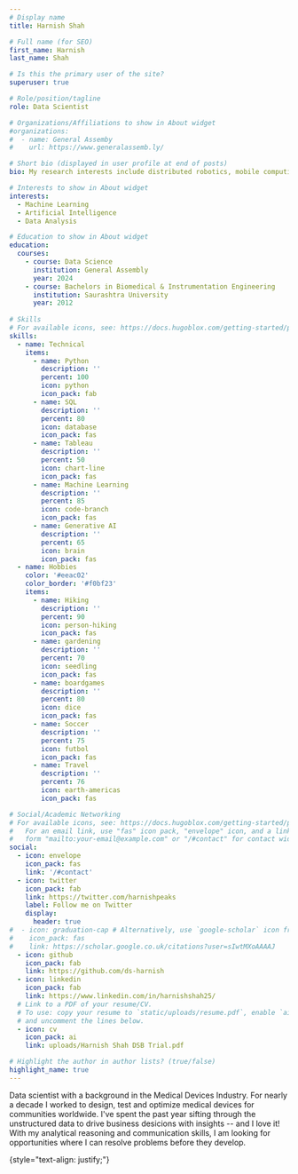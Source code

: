 ```yaml
---
# Display name
title: Harnish Shah

# Full name (for SEO)
first_name: Harnish
last_name: Shah

# Is this the primary user of the site?
superuser: true

# Role/position/tagline
role: Data Scientist

# Organizations/Affiliations to show in About widget
#organizations:
#  - name: General Assemby
#    url: https://www.generalassemb.ly/

# Short bio (displayed in user profile at end of posts)
bio: My research interests include distributed robotics, mobile computing and programmable matter.

# Interests to show in About widget
interests:
  - Machine Learning
  - Artificial Intelligence
  - Data Analysis

# Education to show in About widget
education:
  courses:
    - course: Data Science
      institution: General Assembly
      year: 2024
    - course: Bachelors in Biomedical & Instrumentation Engineering
      institution: Saurashtra University
      year: 2012
  
# Skills
# For available icons, see: https://docs.hugoblox.com/getting-started/page-builder/#icons
skills:
  - name: Technical
    items:
      - name: Python
        description: ''
        percent: 100
        icon: python
        icon_pack: fab
      - name: SQL
        description: ''
        percent: 80
        icon: database
        icon_pack: fas
      - name: Tableau
        description: ''
        percent: 50
        icon: chart-line
        icon_pack: fas
      - name: Machine Learning
        description: ''
        percent: 85
        icon: code-branch
        icon_pack: fas
      - name: Generative AI
        description: ''
        percent: 65
        icon: brain
        icon_pack: fas
  - name: Hobbies
    color: '#eeac02'
    color_border: '#f0bf23'
    items:
      - name: Hiking
        description: ''
        percent: 90
        icon: person-hiking
        icon_pack: fas
      - name: gardening
        description: ''
        percent: 70
        icon: seedling
        icon_pack: fas
      - name: boardgames
        description: ''
        percent: 80
        icon: dice
        icon_pack: fas
      - name: Soccer
        description: ''
        percent: 75
        icon: futbol
        icon_pack: fas
      - name: Travel
        description: ''
        percent: 76
        icon: earth-americas
        icon_pack: fas

# Social/Academic Networking
# For available icons, see: https://docs.hugoblox.com/getting-started/page-builder/#icons
#   For an email link, use "fas" icon pack, "envelope" icon, and a link in the
#   form "mailto:your-email@example.com" or "/#contact" for contact widget.
social:
  - icon: envelope
    icon_pack: fas
    link: '/#contact'
  - icon: twitter
    icon_pack: fab
    link: https://twitter.com/harnishpeaks
    label: Follow me on Twitter
    display:
      header: true
#  - icon: graduation-cap # Alternatively, use `google-scholar` icon from `ai` icon pack
#    icon_pack: fas
#    link: https://scholar.google.co.uk/citations?user=sIwtMXoAAAAJ
  - icon: github
    icon_pack: fab
    link: https://github.com/ds-harnish
  - icon: linkedin
    icon_pack: fab
    link: https://www.linkedin.com/in/harnishshah25/
  # Link to a PDF of your resume/CV.
  # To use: copy your resume to `static/uploads/resume.pdf`, enable `ai` icons in `params.yaml`,
  # and uncomment the lines below.
  - icon: cv
    icon_pack: ai
    link: uploads/Harnish Shah DSB Trial.pdf

# Highlight the author in author lists? (true/false)
highlight_name: true
---
```


Data scientist with a background in the  Medical Devices Industry. For nearly a decade I worked to design, test and optimize medical devices for communities worldwide. I've spent the past year sifting through the unstructured data to drive business desicions with insights -- and I love it! With my analytical reasoning and communication skills, I am looking for opportunities where I can resolve problems before they develop.


{style="text-align: justify;"}
